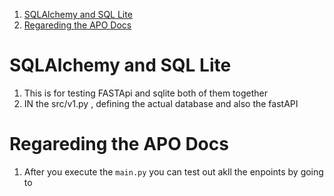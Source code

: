 
1. [SQLAlchemy and SQL Lite](#sqlalchemy-and-sql-lite)
2. [Regareding the APO Docs](#regareding-the-apo-docs)


# SQLAlchemy and SQL Lite

1. This is for testing  FASTApi and sqlite both of them together
2. IN the src/v1.py , defining the actual database and also the fastAPI 

# Regareding the APO Docs 

1. After you execute the `main.py` you can test out akll the enpoints by going to 

```sh 

```